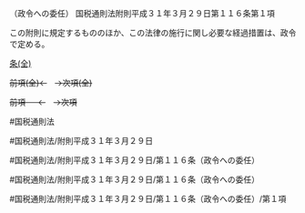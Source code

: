 （政令への委任）
国税通則法附則平成３１年３月２９日第１１６条第１項

この附則に規定するもののほか、この法律の施行に関し必要な経過措置は、政令で定める。

[条(全)](国税通則法＿＿＿＿附則平成３１年３月２９日第１１６条_.md)

~~前項(全)←~~　~~→次項(全)~~

~~前項 　 ←~~　~~→次項~~



#国税通則法

#国税通則法/附則平成３１年３月２９日

#国税通則法/附則平成３１年３月２９日/第１１６条（政令への委任）

#国税通則法/附則平成３１年３月２９日/第１１６条（政令への委任）

#国税通則法/附則平成３１年３月２９日/第１１６条（政令への委任）/第１項

